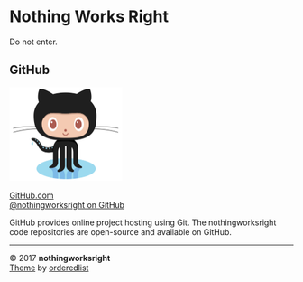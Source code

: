 # Nothing Works Right  

Do not enter.  

## GitHub  

<img src="assets/common/img/github.jpg" alt="GitHub Octocat" width="200px" />  

[GitHub.com](https://github.com/)  
[@nothingworksright on GitHub](https://github.com/nothingworksright)  

GitHub provides online project hosting using Git. The nothingworksright code repositories are open-source and available on GitHub.  

<hr />  

&copy; 2017 __nothingworksright__  
[Theme](https://github.com/orderedlist/minimal) by [orderedlist](https://github.com/orderedlist)  
